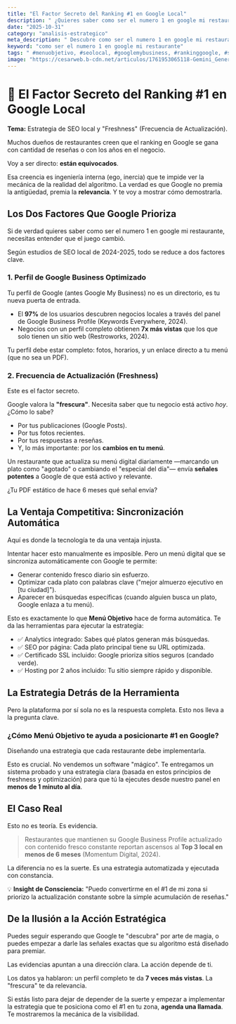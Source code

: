 ```yaml
---
title: "El Factor Secreto del Ranking #1 en Google Local"
description: " ¿Quieres saber como ser el numero 1 en google mi restaurante? No son las reseñas ni los años. Es una estrategia de 2 factores que Google prioriza y que el 97% de usuarios usa para encontrarte. Te revelamos el factor secreto que tu competencia ignora y cómo puedes automatizarlo para dominar tu zona."
date: "2025-10-31"
category: "analisis-estrategico"
meta_description: " Descubre como ser el numero 1 en google mi restaurante. No son las reseñas. Son 2 factores de SEO local que puedes automatizar hoy."
keyword: "como ser el numero 1 en google mi restaurante"
tags: " #menuobjetivo, #seolocal, #googlemybusiness, #rankinggoogle, #seorestaurante, #comosernumero1engoogle"
image: "https://cesarweb.b-cdn.net/articulos/1761953065118-Gemini_Generated_Image_2ruo9p2ruo9p2ruo.webp"
---
```


# 🌟 El Factor Secreto del Ranking #1 en Google Local

**Tema:** Estrategia de SEO local y "Freshness" (Frecuencia de Actualización).

Muchos dueños de restaurantes creen que el ranking en Google se gana con cantidad de reseñas o con los años en el negocio.

Voy a ser directo: **están equivocados**.

Esa creencia es ingeniería interna (ego, inercia) que te impide ver la mecánica de la realidad del algoritmo. La verdad es que Google no premia la antigüedad, premia la **relevancia**. Y te voy a mostrar cómo demostrarla.

## Los Dos Factores Que Google Prioriza

Si de verdad quieres saber como ser el numero 1 en google mi restaurante, necesitas entender que el juego cambió.

Según estudios de SEO local de 2024-2025, todo se reduce a dos factores clave.

### 1. Perfil de Google Business Optimizado

Tu perfil de Google (antes Google My Business) no es un directorio, es tu nueva puerta de entrada.

* El **97%** de los usuarios descubren negocios locales a través del panel de Google Business Profile (Keywords Everywhere, 2024).
* Negocios con un perfil completo obtienen **7x más vistas** que los que solo tienen un sitio web (Restroworks, 2024).

Tu perfil debe estar completo: fotos, horarios, y un enlace directo a tu menú (que no sea un PDF).

### 2. Frecuencia de Actualización (Freshness)

Este es el factor secreto.

Google valora la **"frescura"**. Necesita saber que tu negocio está activo *hoy*. ¿Cómo lo sabe?

* Por tus publicaciones (Google Posts).
* Por tus fotos recientes.
* Por tus respuestas a reseñas.
* Y, lo más importante: por los **cambios en tu menú**.

Un restaurante que actualiza su menú digital diariamente —marcando un plato como "agotado" o cambiando el "especial del día"— envía **señales potentes** a Google de que está activo y relevante.

¿Tu PDF estático de hace 6 meses qué señal envía?

## La Ventaja Competitiva: Sincronización Automática

Aquí es donde la tecnología te da una ventaja injusta.

Intentar hacer esto manualmente es imposible. Pero un menú digital que se sincroniza automáticamente con Google te permite:

* Generar contenido fresco diario sin esfuerzo.
* Optimizar cada plato con palabras clave ("mejor almuerzo ejecutivo en [tu ciudad]").
* Aparecer en búsquedas específicas (cuando alguien busca un plato, Google enlaza a tu menú).

Esto es exactamente lo que **Menú Objetivo** hace de forma automática. Te da las herramientas para ejecutar la estrategia:

* ✅ Analytics integrado: Sabes qué platos generan más búsquedas.
* ✅ SEO por página: Cada plato principal tiene su URL optimizada.
* ✅ Certificado SSL incluido: Google prioriza sitios seguros (candado verde).
* ✅ Hosting por 2 años incluido: Tu sitio siempre rápido y disponible.

## La Estrategia Detrás de la Herramienta

Pero la plataforma por sí sola no es la respuesta completa. Esto nos lleva a la pregunta clave.

### ¿Cómo Menú Objetivo te ayuda a posicionarte #1 en Google?

Diseñando una estrategia que cada restaurante debe implementarla.

Esto es crucial. No vendemos un software "mágico". Te entregamos un sistema probado y una estrategia clara (basada en estos principios de freshness y optimización) para que tú la ejecutes desde nuestro panel en **menos de 1 minuto al día**.

## El Caso Real

Esto no es teoría. Es evidencia.

> Restaurantes que mantienen su Google Business Profile actualizado con contenido fresco constante reportan ascensos al **Top 3 local en menos de 6 meses** (Momentum Digital, 2024).

La diferencia no es la suerte. Es una estrategia automatizada y ejecutada con constancia.

💡 **Insight de Consciencia:**
"Puedo convertirme en el #1 de mi zona si priorizo la actualización constante sobre la simple acumulación de reseñas."

## De la Ilusión a la Acción Estratégica

Puedes seguir esperando que Google te "descubra" por arte de magia, o puedes empezar a darle las señales exactas que su algoritmo está diseñado para premiar.

Las evidencias apuntan a una dirección clara. La acción depende de ti.

Los datos ya hablaron: un perfil completo te da **7 veces más vistas**. La "frescura" te da relevancia.

Si estás listo para dejar de depender de la suerte y empezar a implementar la estrategia que te posiciona como el #1 en tu zona, **agenda una llamada**. Te mostraremos la mecánica de la visibilidad.